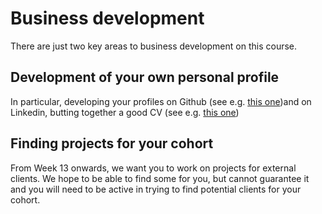 # Business development

There are just two key areas to business development on this course.

## Development of your own personal profile

In particular, developing your profiles on Github (see e.g. [this one](https://github.com/nelsonic))and on Linkedin, butting together a good CV (see e.g. [this one](https://github.com/Neats29/CV))

## Finding projects for your cohort

From Week 13 onwards, we want you to work on projects for external clients. We hope to be able to find some for you, but cannot guarantee it and you will need to be active in trying to find potential clients for your cohort.

